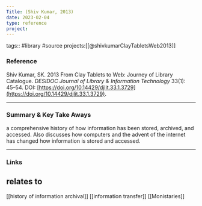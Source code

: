 ```yaml
---
Title: (Shiv Kumar, 2013)
date: 2023-02-04
type: reference
project:
---
```


tags:: #library #source 
projects:[[@shivkumarClayTabletsWeb2013]]

### Reference 

Shiv Kumar, SK. 2013 From Clay Tablets to Web: Journey of Library Catalogue. _DESIDOC Journal of Library & Information Technology_ 33(1): 45–54. DOI: [https://doi.org/10.14429/djlit.33.1.3729](https://doi.org/10.14429/djlit.33.1.3729).


---

### Summary & Key Take Aways

a comprehensive history of how information has been stored, archived, and accessed. Also discusses how computers and the advent of the internet has changed how information is stored and accessed.

--- 

### Links
## relates to
[[history of information archival]]
[[information transfer]]
[[Monistaries]] 